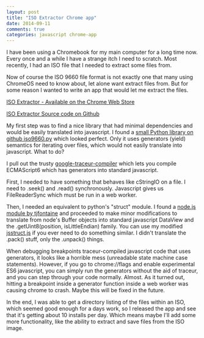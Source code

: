 ```yaml
---
layout: post
title: "ISO Extractor Chrome app"
date: 2014-09-11
comments: true
categories: javascript chrome-app
---
```


I have been using a Chromebook for my main computer for a long time now. Every once and a while I have a strange itch I need to scratch. Most recently, I had an ISO file that I needed to extract some files from.

Now of course the ISO 9660 file format is not exactly one that many using ChromeOS need to know about, let alone want extract files from. But for some reason I wanted to write an app that would let me extract the files.


[ISO Extractor - Available on the Chrome Web Store](https://chrome.google.com/webstore/detail/iso-extractor/fcpcpcgghhoelelnmdecoldpaheimogc)

[ISO Extractor Source code on Github](https://github.com/kzahel/iso-extractor)

My first step was to find a nice library that had minimal dependencies and would be easily translated into javascript. I found a [small Python library on github iso9660.py](https://github.com/barneygale/iso9660) which looked perfect. Only it uses generators (yield) semantics for iterating over files, which would not easily translate into javascript. What to do?

I pull out the trusty [google-traceur-compiler](https://github.com/google/traceur-compiler) which lets you compile ECMAScript6 which has generators into standard javascript.

First, I needed to have something that behaves like cStringIO on a file. I need to .seek() and .read() synchronously. Javascript gives us FileReaderSync which must be run in a web worker.

Then, I needed an equivalent to python's "struct" module. I found a [node.js module by tjfontaine](https://github.com/tjfontaine/node-struct) and proceeded to make minor modifications to translate from node's Buffer objects into standard javascript DataView and the .getUint8(position, isLittleEndian) family. You can use my modified [jsstruct.js](https://github.com/kzahel/iso-extractor/blob/master/jsstruct.js) if you ever need to do something similar. I didn't translate the .pack() stuff, only the .unpack() things.

When debugging breakpoints traceur-compiled javascript code that uses generators, it looks like a horrible mess (unreadable state machine case statements). However, if you go to chrome://flags and enable experimental ES6 javascript, you can simply run the generators without the aid of traceur, and you can step through your code normally. Almost. As it turned out, hitting a breakpoint inside a generator function inside a web worker was causing chrome to crash. Maybe this will be fixed in the future.

In the end, I was able to get a directory listing of the files within an ISO, which seemed good enough for a days work, so I released the app and see that it's getting about 10 installs per day. Which means maybe I'll add some more functionality, like the ability to extract and save files from the ISO image.
